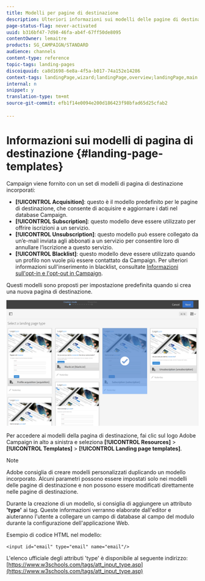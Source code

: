 ```yaml
---
title: Modelli per pagine di destinazione
description: Ulteriori informazioni sui modelli delle pagine di destinazione.
page-status-flag: never-activated
uuid: b316bf47-7d98-46fa-ab4f-67ff50de8095
contentOwner: lemaitre
products: SG_CAMPAIGN/STANDARD
audience: channels
content-type: reference
topic-tags: landing-pages
discoiquuid: ca8d1698-6e8a-4f5a-b017-74a152e14286
context-tags: landingPage,wizard;landingPage,overview;landingPage,main
internal: n
snippet: y
translation-type: tm+mt
source-git-commit: efb1f14e0094e200d186423f98bfad65d25cfab2

---
```



# Informazioni sui modelli di pagina di destinazione {#landing-page-templates}

Campaign viene fornito con un set di modelli di pagina di destinazione incorporati:

* **[!UICONTROL Acquisition]**: questo è il modello predefinito per le pagine di destinazione, che consente di acquisire e aggiornare i dati nel database Campaign.
* **[!UICONTROL Subscription]**: questo modello deve essere utilizzato per offrire iscrizioni a un servizio.
* **[!UICONTROL Unsubscription]**: questo modello può essere collegato da un’e-mail inviata agli abbonati a un servizio per consentire loro di annullare l’iscrizione a questo servizio.
* **[!UICONTROL Blacklist]**: questo modello deve essere utilizzato quando un profilo non vuole più essere contattato da Campaign. Per ulteriori informazioni sull&#39;inserimento in blacklist, consultate [Informazioni sull&#39;opt-in e l&#39;opt-out in Campaign](../../audiences/using/about-opt-in-and-opt-out-in-campaign.md).

Questi modelli sono proposti per impostazione predefinita quando si crea una nuova pagina di destinazione.

![](assets/lp_creation_1.png)

Per accedere ai modelli della pagina di destinazione, fai clic sul logo Adobe Campaign in alto a sinistra e seleziona **[!UICONTROL Resources]** > **[!UICONTROL Templates]** > **[!UICONTROL Landing page templates]**.

>[!NOTE]
>
>Adobe consiglia di creare modelli personalizzati duplicando un modello incorporato. Alcuni parametri possono essere impostati solo nei modelli delle pagine di destinazione e non possono essere modificati direttamente nelle pagine di destinazione.

Durante la creazione di un modello, si consiglia di aggiungere un attributo **&#39;type&#39;** ai tag. Queste informazioni verranno elaborate dall&#39;editor e aiuteranno l&#39;utente a collegare un campo di database al campo del modulo durante la configurazione dell&#39;applicazione Web.

Esempio di codice HTML nel modello:

```
<input id="email" type="email" name="email"/>
```

L&#39;elenco ufficiale degli attributi &#39;type&#39; è disponibile al seguente indirizzo: [https://www.w3schools.com/tags/att_input_type.asp](https://www.w3schools.com/tags/att_input_type.asp)